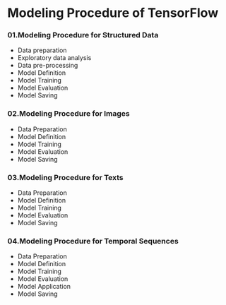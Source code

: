 # Modeling Procedure of TensorFlow

### 01.Modeling Procedure for Structured Data
- Data preparation
- Exploratory data analysis
- Data pre-processing
- Model Definition
- Model Training
- Model Evaluation
- Model Saving

### 02.Modeling Procedure for Images 
- Data Preparation
- Model Definition
- Model Training
- Model Evaluation
- Model Saving

### 03.Modeling Procedure for Texts
- Data Preparation
- Model Definition
- Model Training
- Model Evaluation
- Model Saving

### 04.Modeling Procedure for Temporal Sequences
- Data Preparation
- Model Definition
- Model Training
- Model Evaluation
- Model Application
- Model Saving